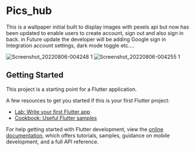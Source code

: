 # Pics_hub

This is a wallpaper initial built to display images with pexels api but now has been updated to enable users to create account, sign out and also sign in back. in Future update the developer will be adding Google sign in Integration account settings, dark mode toggle etc....

![Screenshot_20220806-004248 1](https://user-images.githubusercontent.com/78212294/183225930-6ebfd797-39f3-4b30-9d5a-6747e58c7223.jpg)  ![Screenshot_20220806-004255 1](https://user-images.githubusercontent.com/78212294/183226061-8802e569-b7dd-48f0-86bb-61924a809833.jpg)


## Getting Started

This project is a starting point for a Flutter application.

A few resources to get you started if this is your first Flutter project:

- [Lab: Write your first Flutter app](https://docs.flutter.dev/get-started/codelab)
- [Cookbook: Useful Flutter samples](https://docs.flutter.dev/cookbook)

For help getting started with Flutter development, view the
[online documentation](https://docs.flutter.dev/), which offers tutorials,
samples, guidance on mobile development, and a full API reference.
